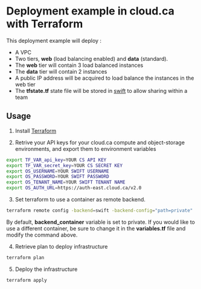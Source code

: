 # Deployment example in cloud.ca with Terraform
This deployment example will deploy :

* A VPC
* Two tiers, __web__ (load balancing enabled) and __data__ (standard).
* The __web__ tier will contain 3 load balanced instances
* The __data__ tier will contain 2 instances
* A public IP address will be acquired to load balance the instances in the web tier
* The __tfstate\.tf__ state file will be stored in [swift](http://docs.openstack.org/developer/swift/) to allow sharing within a team

## Usage

1. Install [Terraform](https://www.terraform.io/intro/getting-started/install.html)

2. Retrive your API keys for your cloud.ca compute and object-storage environments, and export them to environment variables

```bash
export TF_VAR_api_key=YOUR CS API KEY
export TF_VAR_secret_key=YOUR CS SECRET KEY
export OS_USERNAME=YOUR SWIFT USERNAME
export OS_PASSWORD=YOUR SWIFT PASSWORD
export OS_TENANT_NAME=YOUR SWIFT TENANT NAME
export OS_AUTH_URL=https://auth-east.cloud.ca/v2.0
```

3. Set terraform to use a container as remote backend. 
```bash
terraform remote config -backend=swift -backend-config="path=private"
```
By default, __backend_container__ variable is set to private. If you would like to use a different container, be sure to change it in the __variables.tf__ file and modify the command above.

4. Retrieve plan to deploy infrastructure
```bash
terraform plan
```

5. Deploy the infrastructure
```bash
terraform apply
```